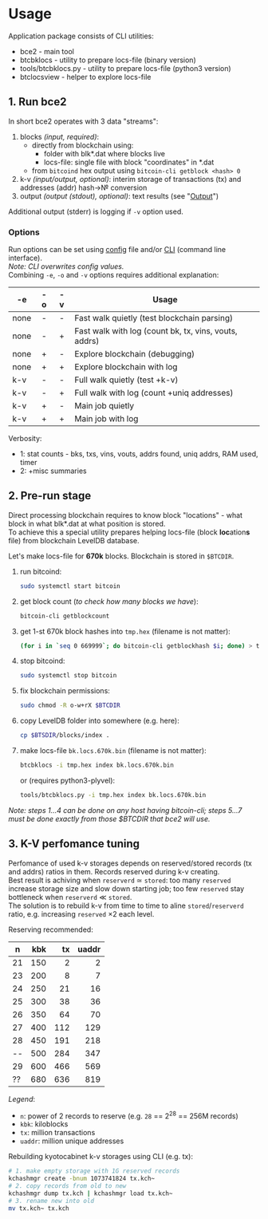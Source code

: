 # Usage

Application package consists of CLI utilities:

- bce2 - main tool
- btcbklocs - utility to prepare locs-file (binary version)
- tools/btcbklocs.py - utility to prepare locs-file (python3 version)
- btclocsview - helper to explore locs-file

## 1. Run bce2

In short bce2 operates with 3 data "streams":

1. blocks *(input, required)*:
   - directly from blockchain using:
     - folder with blk*.dat where blocks live
     - locs-file: single file with block "coordinates" in *.dat
   - from `bitcoind` hex output using `bitcoin-cli getblock <hash> 0`
1. k-v *(input/output, optional)*: interim storage of transactions (tx) and addresses (addr) hash&rarr;&numero; conversion
1. output *(output (stdout), optional)*: text results (see "[Output](Output.md)")

Additional output (stderr) is logging if `-v` option used.

### Options

Run options can be set using [config](bce2.cfg.5.adoc) file and/or [CLI](bce2.1.adoc) (command line interface).  
_Note: CLI overwrites config values._  
Combining `-e`, `-o` and `-v` options requires additional explanation:

-e   | -o| -v| Usage
-----|:-:|:-:|-------
none | - | - | Fast walk quietly (test blockchain parsing)
none | - | + | Fast walk with log (count bk, tx, vins, vouts, addrs)
none | + | - | Explore blockchain (debugging)
none | + | + | Explore blockchain with log
k-v  | - | - | Full walk quietly (test +k-v)
k-v  | - | + | Full walk with log (count +uniq addresses)
k-v  | + | - | Main job quietly
k-v  | + | + | Main job with log

Verbosity:
- 1: stat counts - bks, txs, vins, vouts, addrs found, uniq addrs, RAM used, timer
- 2: +misc summaries

## 2. Pre-run stage

Direct processing blockchain requires to know block "locations" - what block in what blk*.dat at what position is stored.  
To achieve this a special utility prepares helping locs-file (block **loc**ation**s** file) from blockchain LevelDB database.

Let's make locs-file for **670k** blocks. Blockchain is stored in `$BTCDIR`.

1. run bitcoind:

   ```bash
   sudo systemctl start bitcoin
   ```

1. get block count (*to check how many blocks we have*):

   ```bash
   bitcoin-cli getblockcount
   ```

1. get 1-st 670k block hashes into `tmp.hex` (filename is not matter):

   ```bash
   (for i in `seq 0 669999`; do bitcoin-cli getblockhash $i; done) > tmp.hex
   ```

1. stop bitcoind:

   ```bash
   sudo systemctl stop bitcoin
   ```

1. fix blockchain permissions:

   ```bash
   sudo chmod -R o-w+rX $BTCDIR
   ```

1. copy LevelDB folder into somewhere (e.g. here):

   ```bash
   cp $BTSDIR/blocks/index .
   ```

1. make locs-file `bk.locs.670k.bin` (filename is not matter):

   ```bash
   btcbklocs -i tmp.hex index bk.locs.670k.bin
   ```

   or (requires python3-plyvel):

   ```bash
   tools/btcbklocs.py -i tmp.hex index bk.locs.670k.bin
   ```

*Note: steps 1&hellip;4 can be done on any host having bitcoin-cli; steps 5&hellip;7 must be done _exactly_ from those \$BTCDIR that bce2 will use.*

## 3. K-V perfomance tuning

Perfomance of used k-v storages depends on reserved/stored records (tx and addrs) ratios in them. Records reserved during k-v creating.  
Best result is achiving when `reserverd` &sime; `stored`: too many `reserved` increase storage size and slow down starting job; too few `reserved` stay bottleneck when `reserverd` &Lt; `stored`.  
The solution is to rebuild k-v from time to time to aline `stored`/`reserverd` ratio, e.g. increasing `reserved` &times;2 each level.

Reserving recommended:

n  | kbk | tx  | uaddr
---|----:|----:|-----:
21 | 150 |   2 |   2
23 | 200 |   8 |   7
24 | 250 |  21 |  16
25 | 300 |  38 |  36
26 | 350 |  64 |  70
27 | 400 | 112 | 129
28 | 450 | 191 | 218
-- | 500 | 284 | 347
29 | 600 | 466 | 569
?? | 680 | 636 | 819

*Legend*:  
- `n`: power of 2 records to reserve (e.g. `28` == 2<sup>28</sup> == 256M records)  
- `kbk`: kiloblocks  
- `tx`: million transactions  
- `uaddr`: million unique addresses

Rebuilding kyotocabinet k-v storages using CLI (e.g. tx):

```bash
# 1. make empty storage with 1G reserved records
kchashmgr create -bnum 1073741824 tx.kch~
# 2. copy records from old to new
kchashmgr dump tx.kch | kchashmgr load tx.kch~
# 3. rename new into old
mv tx.kch~ tx.kch
```

